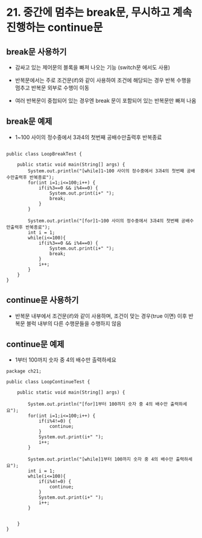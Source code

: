 # 21. 중간에 멈추는 break문, 무시하고 계속 진행하는 continue문

## break문 사용하기

- 감싸고 있는 제어문의 블록을 빠져 나오는 기능 (switch문 에서도 사용)

- 반복문에서는 주로 조건문(if)와 같이 사용하여 조건에 해당되는 경우 반복 수행을 멈추고 반복문 외부로 수행이 이동

- 여러 반복문이 중첩되어 있는 경우엔 break 문이 포함되어 있는 반복문만 빠져 나옴


## break문 예제

- 1~100 사이의 정수중에서 3과4의 첫번째 공배수만출력후 반복종료

```

public class LoopBreakTest {

	public static void main(String[] args) {
		System.out.println("[while]1~100 사이의 정수중에서 3과4의 첫번째 공배수만출력후 반복종료");
		for(int i=1;i<=100;i++) {
			if(i%3==0 && i%4==0) {
				System.out.print(i+" ");
				break;
			}
		}

		System.out.println("[for]1~100 사이의 정수중에서 3과4의 첫번째 공배수만출력후 반복종료");
		int i = 1;
		while(i<=100){
			if(i%3==0 && i%4==0) {
				System.out.print(i+" ");
				break;
			}
			i++;
		}
	}
}
```

## continue문 사용하기

- 반복문 내부에서 조건문(if)와 같이 사용하며, 조건이 맞는 경우(true 이면) 이후 반복문 블럭 내부의 다른 수행문들을 수행하지 않음

## continue문 예제

- 1부터 100까지 숫자 중 4의 배수만 출력하세요

```
package ch21;

public class LoopContinueTest {

	public static void main(String[] args) {
		
		System.out.println("[for]1부터 100까지 숫자 중 4의 배수만 출력하세요");
		for(int i=1;i<=100;i++) {
			if(i%4!=0) {
				continue;
			}
			System.out.print(i+" ");
			i++;
		}
		
		System.out.println("[while]1부터 100까지 숫자 중 4의 배수만 출력하세요");
		int i = 1;
		while(i<=100){
			if(i%4!=0) {
				continue;
			}
			System.out.print(i+" ");
			i++;
		}

		
	}
}

```


